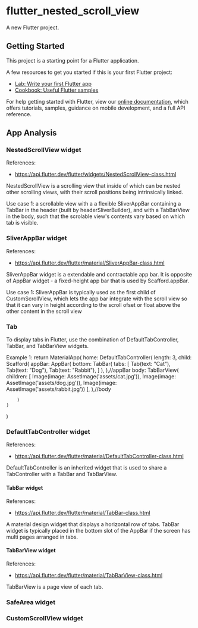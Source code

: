 # flutter_nested_scroll_view

A new Flutter project.

## Getting Started

This project is a starting point for a Flutter application.

A few resources to get you started if this is your first Flutter project:

- [Lab: Write your first Flutter app](https://flutter.dev/docs/get-started/codelab)
- [Cookbook: Useful Flutter samples](https://flutter.dev/docs/cookbook)

For help getting started with Flutter, view our
[online documentation](https://flutter.dev/docs), which offers tutorials,
samples, guidance on mobile development, and a full API reference.

## App Analysis
### NestedScrollView widget
References:
- https://api.flutter.dev/flutter/widgets/NestedScrollView-class.html

NestedScrollView is a scrolling view that inside of which can be nested other scrolling views, with their scroll positions being intrinsically linked.

Use case 1: a scrollable view with a a flexible SliverAppBar containing a TabBar in the header (built by headerSliverBuilder), and with a TabBarView in the body, such that the scrolable view's contents vary based on which tab is visible.

### SliverAppBar widget
References:
- https://api.flutter.dev/flutter/material/SliverAppBar-class.html

SliverAppBar widget is a extendable and contractable app bar. It is opposite of AppBar widget - a fixed-height app bar that is used by Scafford.appBar.

Use case 1: SliverAppBar is typically used as the first child of CustomScrollView, which lets the app bar integrate with the scroll view so that it can vary in height according to the scroll ofset or float above the other content in the scroll view

### Tab

To display tabs in Flutter, use the combination of DefaultTabController, TabBar, and TabBarView widgets.

Example 1:
return MaterialApp(
    home: DefaultTabController(
        length: 3,
        child: Scafford(
            appBar: AppBar(
                bottom: TabBar(
                    tabs: [
                        Tab(text: "Cat"),
                        Tab(text: "Dog"),
                        Tab(text: "Rabbit"),
                    ]
                ),
            ),//appBar
            body: TabBarView(
                children: [
                    Image(image: AssetImage('assets/cat.jpg')),
                    Image(image: AssetImage('assets/dog.jpg')),
                    Image(image: AssetImage('assets/rabbit.jpg'))
                ],
            ),//body

        )
    )
)
### DefaultTabController widget
References:
- https://api.flutter.dev/flutter/material/DefaultTabController-class.html

DefaultTabController is an inherited widget that is used to share a TabController with a TabBar and TabBarView.

#### TabBar widget
References:
- https://api.flutter.dev/flutter/material/TabBar-class.html

A material design widget that displays a horizontal row of tabs.
TabBar widget is typically placed in the bottom slot of the AppBar if the screen has multi pages arranged in tabs.

#### TabBarView widget
References:
- https://api.flutter.dev/flutter/material/TabBarView-class.html

TabBarView is a page view of each tab.

### SafeArea widget

### CustomScrollView widget
